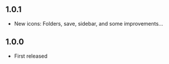 ## 1.0.1

* New icons: Folders, save, sidebar, and some improvements... 

## 1.0.0

* First released
